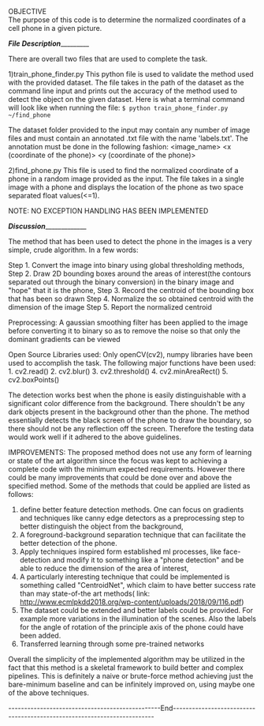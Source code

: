 OBJECTIVE	
The purpose of this code is to determine the normalized coordinates of a cell phone
in a given picture. 

_____________________________File Description______________________________________

There are overall two files that are used to complete the task.

1)train_phone_finder.py 
  This python file is used to validate the method used with the provided dataset. The 
  file takes in the path of the dataset as the command line input and prints out the
  accuracy of the method used to detect the object on the given dataset.
  Here is what a terminal command will look like when running the file:
            ```
            $ python train_phone_finder.py ~/find_phone 
            ```
 
  The dataset folder provided to the input may contain any number of image files and must 
  contain an annotated .txt file with the name 'labels.txt'. The annotation must be done in
  the following fashion:
      <image_name> <x​ (coordinate of the phone)> ​<y​ (coordinate of the phone)>

2)find_phone.py
  This file is used to find the normalized coordinate of a phone in a random image
  provided as the input. The file takes in a single image with a phone and displays the 
  location of the phone as two space separated float values(<=1).

NOTE: NO EXCEPTION HANDLING HAS BEEN IMPLEMENTED

_______________________________Discussion____________________________________________

The method that has been used to detect the phone in the images is a very simple, crude 
algorithm. In a few words:

Step 1. Convert the image into binary using global thresholding methods,
Step 2. Draw 2D bounding boxes around the areas of interest(the contours separated out through 
        the binary conversion) in the binary image and "hope" that it is the phone,
Step 3. Record the centroid of the bounding box that has been so drawn
Step 4. Normalize the so obtained centroid with the dimension of the image
Step 5. Report the normalized centroid

Preprocessing: A gaussian smoothing filter has been applied to the image before converting it to
       binary so as to remove the noise so that only the dominant gradients can be viewed

Open Source Libraries used:
   Only openCV(cv2), numpy libraries have been used to accomplish the task. The following major
   functions have been used:
    1. cv2.read()
    2. cv2.blur()
    3. cv2.threshold()
    4. cv2.minAreaRect()
    5. cv2.boxPoints()

The detection works best when the phone is easily distinguishable with a significant color difference
from the background. There shouldn't be any dark objects present in the background other than the phone. 
The method essentially detects the black screen of the phone to draw the boundary, so there should not be 
any reflection off the screen. Therefore the testing data would work well if it adhered to the above 
guidelines.

IMPROVEMENTS: 
The proposed method does not use any form of learning or state of the art algorithm 
since the focus was kept to achieving a complete code with the minimum expected requirements. 
However there could be many improvements that could be done over and above the specified method. Some of 
the methods that could be applied are listed as follows:

1) define better feature detection methods. One can focus on gradients and techniques like canny edge detectors
 as a preprocessing step to better distinguish the object from  the background,
2) A foreground-background separation technique that can facilitate the better detection of the phone.
3) Apply techniques inspired form established ml processes, like face-detection and  modify it to something like a
  "phone detection" and be able to reduce the dimension of the area of interest,
4) A particularly interesting technique that could be implemented is something called "CentroidNet", which claim to have 
   better success rate than may state-of-the art methods( link: http://www.ecmlpkdd2018.org/wp-content/uploads/2018/09/116.pdf)
5) The dataset could be extended and better labels could be provided. For example more variations in the illumination of
  the scenes. Also the labels for the angle of rotation of the principle axis of the phone could have been added.
6) Transferred learning through some pre-trained networks 

Overall the simplicity of the implemented algorithm may be utilized in the fact that this method is a skeletal 
framework to build better and complex pipelines. This is definitely a naive or brute-force method achieving just the 
bare-minimum baseline and can be infinitely improved on, using maybe one of the above techniques. 


------------------------------------------------End------------------------------------------------------------------------



